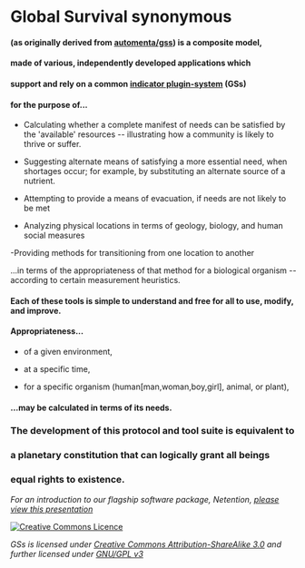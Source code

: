 # Global Survival synonymous
#### (as originally derived from [automenta/gss](http://github.com/automenta/gss)) is a composite model,
#### made of various, independently developed applications which 
#### support and rely on a common [indicator plugin-system](http://groups.google.com/forum/#!topic/global-survival/Ojw4KXNzTZ4) (GSs) 
#### for the purpose of...

 * Calculating whether a complete manifest of needs can be satisfied by the 'available' resources -- illustrating how a community is likely to thrive or suffer.

 * Suggesting alternate means of satisfying a more essential need, when shortages occur; for example, by substituting an alternate source of a nutrient.

 * Attempting to provide a means of evacuation, if needs are not likely to be met

 * Analyzing physical locations in terms of geology, biology, and human social measures

 -Providing methods for transitioning from one location to another

...in terms of the appropriateness of that method for a biological organism -- according to certain measurement heuristics.

#### Each of these tools is simple to understand and free for all to use, modify, and improve.


#### Appropriateness...

  * of a given environment,

  * at a specific time,

  * for a specific organism (human[man,woman,boy,girl], animal, or plant),

#### ...may be calculated in terms of its needs.

### The development of this protocol and tool suite is equivalent to 
### a planetary constitution that can logically grant all beings 
### equal rights to existence.

*For an introduction to our flagship software package, Netention, [please view this presentation ](http://www.slideshare.net/helenefinidori/introduction-to-netention)*

[![Creative Commons Licence](http://i.creativecommons.org/l/by-sa/3.0/nz/88x31.png)](http://creativecommons.org/licenses/by-sa/3.0/nz/deed.en_GB) 

*GSs is licensed under [Creative Commons Attribution-ShareAlike 3.0](http://creativecommons.org/licenses/by-sa/3.0/) and further licensed under [GNU/GPL v3](LICENSE.txt)*
